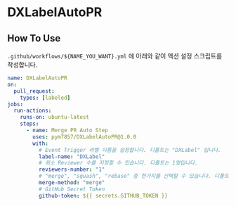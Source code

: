 # DXLabelAutoPR

## How To Use
`.github/workflows/${NAME_YOU_WANT}.yml` 에 아래와 같이 액션 설정 스크립트를 작성합니다.

```yml
name: DXLabelAutoPR
on:
  pull_request:
    types: [labeled]
jobs:
  run-actions:
    runs-on: ubuntu-latest
    steps:
      - name: Merge PR Auto Step
        uses: pym7857/DXLabelAutoPR@1.0.0
        with:
          # Event Trigger 라벨 이름을 설정합니다. 디폴트는 "DXLabel" 입니다.
          label-name: "DXLabel"
          # 최소 Reviewer 수를 지정할 수 있습니다. 디폴트는 1명입니다.
          reviewers-number: "1"
          # "merge", "squash", "rebase" 중 한가지를 선택할 수 있습니다. 디폴트는 "merge" 입니다
          merge-method: "merge"
          # GitHub Secret Token
          github-token: ${{ secrets.GITHUB_TOKEN }}
```
